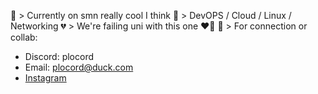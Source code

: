 💯 > Currently on smn really cool I think
🥀 > DevOPS / Cloud / Linux / Networking
💔 > We're failing uni with this one ❤️‍🔥
🍒 > For connection or collab:

- Discord: plocord
- Email: plocord@duck.com
- [Instagram](https://instagram.com/13hfi)

